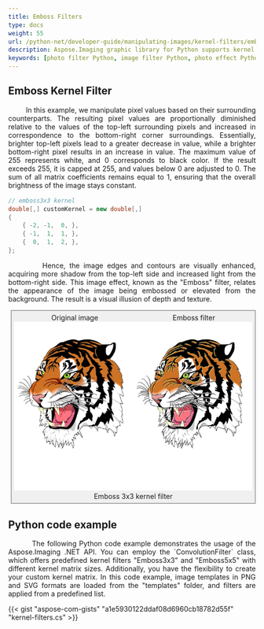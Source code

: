 ```yaml
---
title: Emboss Filters
type: docs
weight: 55
url: /python-net/developer-guide/manipulating-images/kernel-filters/emboss-filter/
description: Aspose.Imaging graphic library for Python supports kernel filters such Emboss3x3 as well as custom kernels.
keywords: [photo filter Python, image filter Python, photo effect Python, kernel filter, emboss image, kernel matrix, convolution operation,  custom kernel filter]
---
```


## Emboss Kernel Filter

<p align='justify'>
&nbsp;&nbsp;&nbsp;&nbsp;&nbsp;&nbsp;&nbsp;&nbsp;
In this example, we manipulate pixel values based on their surrounding counterparts. The resulting pixel values are proportionally diminished relative to the values of the top-left surrounding pixels and increased in correspondence to the bottom-right corner surroundings. Essentially, brighter top-left pixels lead to a greater decrease in value, while a brighter bottom-right pixel results in an increase in value. The maximum value of 255 represents white, and 0 corresponds to black color. If the result exceeds 255, it is capped at 255, and values below 0 are adjusted to 0. The sum of all matrix coefficients remains equal to 1, ensuring that the overall brightness of the image stays constant.
</p>

```cs
// emboss3x3 kernel
double[,] customKernel = new double[,]
{
    { -2, -1,  0, },
    { -1,  1,  1, },
    {  0,  1,  2, },
};
```

<p align='justify'>
&nbsp;&nbsp;&nbsp;&nbsp;&nbsp;&nbsp;&nbsp;&nbsp;
Hence, the image edges and contours are visually enhanced, acquiring more shadow from the top-left side and increased light from the bottom-right side. This image effect, known as the "Emboss" filter, relates the appearance of the image being embossed or elevated from the background. The result is a visual illusion of depth and texture.
</p>

<style>
   .frame {
    border: 2px solid darkgray;
    padding: 5px;
    margin: 10px 0 5px 5px;
    background: #f0f0f0;
    align-items: center;
   }
   .marginauto {
    margin: 10px auto 20px;
    display: block;
   }
   .frame figcaption {
    margin: 0 auto;
    display: flex;
    flex-direction: row;
    justify-content: center;
   }
   .container {
    display: flex;
    flex-direction: row;
    align-items: center;
    justify-content: space-around;
   }
</style>

<figure class="frame">
<div class="container">
    <div>
        <figcaption>Original image</figcaption>
    </div>
    <div>
        <figcaption>Emboss filter</figcaption>
    </div>
</div>
<div class="container">
    <div>
        <img src="../template-vector-svg.webp" alt="Original photo before emboss filter" width="793" />
    </div>
    <div>
        <img src="./emboss3x3-kernel-filter.svg.webp" alt="Emboss 3x3 kernel filter" width="793" />
    </div>
</div>
<figcaption>Emboss 3x3 kernel filter</figcaption>
</figure>


## Python code example

<p align='justify'>
&nbsp;&nbsp;&nbsp;&nbsp;&nbsp;&nbsp;&nbsp;&nbsp;
The following Python code example demonstrates the usage of the Aspose.Imaging .NET API. You can employ the `ConvolutionFilter` class, which offers predefined kernel filters "Emboss3x3" and "Emboss5x5" with different kernel matrix sizes. Additionally, you have the flexibility to create your custom kernel matrix. In this code example, image templates in PNG and SVG formats are loaded from the "templates" folder, and filters are applied from a predefined list.
</p>

{{< gist "aspose-com-gists" "a1e5930122ddaf08d6960cb18782d55f" "kernel-filters.cs" >}}
